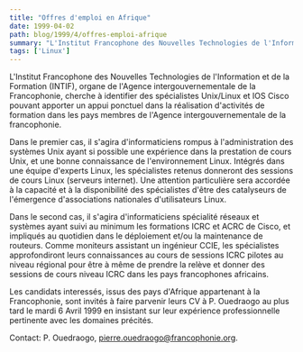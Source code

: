 ```yaml
---
title: "Offres d'emploi en Afrique"
date: 1999-04-02
path: blog/1999/4/offres-emploi-afrique
summary: "L'Institut Francophone des Nouvelles Technologies de l'Information et de la Formation (INTIF), organe de l'Agence intergouvernementale de la Francophonie, cherche à identifier des spécialistes Unix/Linux et IOS Cisco pouvant apporter un appui ponctuel dans la réalisation d'activités de formation dans les pays membres de l'Agence intergouvernementale de la francophonie."
tags: ['Linux']
---
```


<P>L'Institut Francophone des Nouvelles Technologies de l'Information et de la
Formation (INTIF), organe de l'Agence intergouvernementale de la
Francophonie, cherche à identifier des spécialistes Unix/Linux et IOS Cisco
pouvant apporter un appui ponctuel dans la réalisation d'activités de
formation dans les pays membres de l'Agence intergouvernementale de la
francophonie.</P>

<P>Dans le premier cas, il s'agira d'informaticiens rompus à
l'administration des systèmes Unix ayant si possible une expérience dans la
prestation de cours Unix, et une bonne connaissance de l'environnement
Linux. Intégrés dans une équipe d'experts Linux, les spécialistes retenus
donneront des sessions de cours Linux (serveurs internet). Une attention
particulière sera accordée à la capacité et à la disponibilité des
spécialistes d'être des catalyseurs de l'émergence d'associations
nationales d'utilisateurs Linux.</P>

<P>Dans le second cas, il s'agira
d'informaticiens spécialité réseaux et systèmes ayant suivi au minimum les
formations ICRC et ACRC de Cisco, et impliqués au quotidien dans le
déploiement et/ou la maintenance de routeurs. Comme moniteurs assistant un
ingénieur CCIE, les spécialistes approfondiront leurs connaissances au
cours de sessions ICRC pilotes au niveau régional pour être à même de
prendre la relève et donner des sessions de cours niveau ICRC dans les pays
francophones africains.</P>

<P>Les candidats interessés, issus des pays d'Afrique
appartenant à la Francophonie, sont invités à faire parvenir leurs CV à P.
Ouedraogo au plus tard le mardi 6 Avril 1999 en insistant sur leur
expérience professionnelle pertinente avec les domaines précités.</P>

<P>Contact: P. Ouedraogo,
<A HREF="mailto:pierre.ouedraogo@francophonie.org">pierre.ouedraogo@francophonie.org</A>.
</P>


